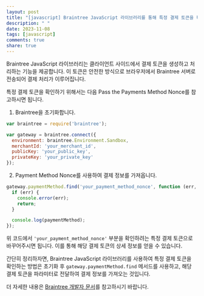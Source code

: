 ```yaml
---
layout: post
title: "[javascript] Braintree JavaScript 라이브러리를 통해 특정 결제 토큰을 확인하는 방법에 대해 설명해주세요."
description: " "
date: 2023-11-08
tags: [javascript]
comments: true
share: true
---
```


Braintree JavaScript 라이브러리는 클라이언트 사이드에서 결제 토큰을 생성하고 처리하는 기능을 제공합니다. 이 토큰은 안전한 방식으로 브라우저에서 Braintree 서버로 전송되어 결제 처리가 이루어집니다.

특정 결제 토큰을 확인하기 위해서는 다음 Pass the Payments Method Nonce를 참고하시면 됩니다.

1. Braintree을 초기화합니다.

```javascript
var braintree = require('braintree');

var gateway = braintree.connect({
  environment: braintree.Environment.Sandbox,
  merchantId: 'your_merchant_id',
  publicKey: 'your_public_key',
  privateKey: 'your_private_key'
});
```

2. Payment Method Nonce를 사용하여 결제 정보를 가져옵니다.

```javascript
gateway.paymentMethod.find('your_payment_method_nonce', function (err, paymentMethod) {
  if (err) {
    console.error(err);
    return;
  }

  console.log(paymentMethod);
});
```

위 코드에서 `'your_payment_method_nonce'` 부분을 확인하려는 특정 결제 토큰으로 바꾸어주시면 됩니다. 이를 통해 해당 결제 토큰의 상세 정보를 얻을 수 있습니다.

간단히 정리하자면, Braintree JavaScript 라이브러리를 사용하여 특정 결제 토큰을 확인하는 방법은 초기화 후 `gateway.paymentMethod.find` 메서드를 사용하고, 해당 결제 토큰을 파라미터로 전달하여 결제 정보를 가져오는 것입니다.

더 자세한 내용은 [Braintree 개발자 문서](https://developers.braintreepayments.com/guides/payment-methods/overview)를 참고하시기 바랍니다.